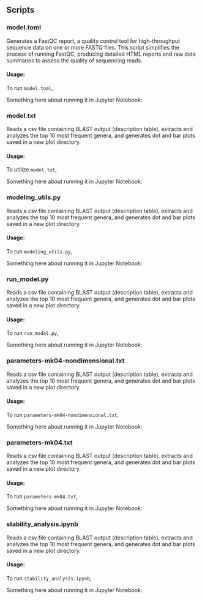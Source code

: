 ## Scripts

### model.toml

Generates a FastQC report, a quality control tool for high-throughput sequence data on one or more FASTQ files. This script simplifies the process of running FastQC, producing detailed HTML reports and raw data summaries to assess the quality of sequencing reads.

#### Usage:

To run `model.toml`,

Something here about running it in Jupyter Notebook:

### model.txt

Reads a csv file containing BLAST output (description table), extracts and analyzes the top 10 most frequent genera, and generates dot and bar plots saved in a new plot directory. 

#### Usage:

To utilize `model.txt`,

Something here about running it in Jupyter Notebook:

### modeling_utils.py

Reads a csv file containing BLAST output (description table), extracts and analyzes the top 10 most frequent genera, and generates dot and bar plots saved in a new plot directory. 

#### Usage:

To run `modeling_utils.py`,

Something here about running it in Jupyter Notebook:

### run_model.py

Reads a csv file containing BLAST output (description table), extracts and analyzes the top 10 most frequent genera, and generates dot and bar plots saved in a new plot directory. 

#### Usage:

To run `run_model.py`,

Something here about running it in Jupyter Notebook:

### parameters-mk04-nondimensional.txt

Reads a csv file containing BLAST output (description table), extracts and analyzes the top 10 most frequent genera, and generates dot and bar plots saved in a new plot directory. 

#### Usage:

To run `parameters-mk04-nondimensional.txt`,

Something here about running it in Jupyter Notebook:

### parameters-mk04.txt

Reads a csv file containing BLAST output (description table), extracts and analyzes the top 10 most frequent genera, and generates dot and bar plots saved in a new plot directory. 

#### Usage:

To run `parameters-mk04.txt`,

Something here about running it in Jupyter Notebook:

### stability_analysis.ipynb

Reads a csv file containing BLAST output (description table), extracts and analyzes the top 10 most frequent genera, and generates dot and bar plots saved in a new plot directory. 

#### Usage:

To run `stability_analysis.ipynb`,

Something here about running it in Jupyter Notebook:
